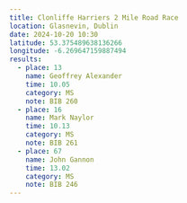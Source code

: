 ```yaml
---
title: Clonliffe Harriers 2 Mile Road Race
location: Glasnevin, Dublin
date: 2024-10-20 10:30
latitude: 53.375489638136266
longitude: -6.269647159887494
results:
  - place: 13
    name: Geoffrey Alexander
    time: 10.05 
    category: MS 
    note: BIB 260
  - place: 16
    name: Mark Naylor
    time: 10.13 
    category: MS 
    note: BIB 261
  - place: 67
    name: John Gannon
    time: 13.02 
    category: MS 
    note: BIB 246
---
```

